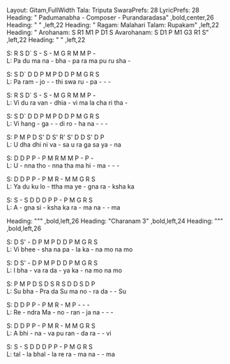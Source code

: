 Layout: Gitam,FullWidth
Tala: Triputa
SwaraPrefs: 28
LyricPrefs: 28
Heading: " Padumanabha -  Composer -  Purandaradasa" ,bold,center,26
Heading: " " ,left,22
Heading: " Ragam: Malahari  Talam: Rupakam" ,left,22
Heading: " Arohanam: 	S R1 M1 P D1 S   Avarohanam:   S D1 P M1 G3 R1 S" ,left,22
Heading: " " ,left,22

S: R	S		D`	 	S	-	 	S	-	  	M	G	R	 	M	M	 	P	-	  
L: Pa	du		ma	 	na	-	 	bha	-	  	pa	ra	ma	 	pu	ru	 	sha	-	  

 
S: S	D`		D	 	D	P	 	M	P	  	D	D	P	 	M	G	 	R	S	  
L: Pa	ram	-	 	jo	-	 	-	thi	  	swa	ru	-	 	pa	-	 	-	-	  

 
S: R	S		D`	 	S	-	 	S	-	  	M	G	R	 	M	M	 	P	-	  
L: Vi	du		ra	 	van	-	 	dhia	-	  	vi	ma	la	 	cha	ri	 	tha	-	  
 
S: S	D`		D	 	D	P	 	M	P	  	D	D	P	 	M	G	 	R	S	  
L: Vi	hang	-	 	ga	-	 	-	di	  	ro	-	ha	 	na	-	 	-	-	  

																					
S: P	M		P	 	D	S'	 	D	S'	  	R'	S'	D	 	D	S'	 	D	P	  
L: U	dha	dhi	 	ni	va	 	-	sa	  	u	ra	ga	 	sa	ya	 	-	na	  
 
S: D	D		P	 	P	-	 	P	M	  	R	M	M	 	P	-	 	P	-	  
L: U	-		nna	 	tho	-	 	nna	tha	  	ma	hi	-	 	ma	-	 	-	-	  

S: D	D		P	 	P	-	 	P	M	  	R	-	M	 	M	G	 	R	S	  
L: Ya	du		ku	 	lo	-	 	ttha	ma	 ye	-	gna	 	ra	-	 	ksha ka	  

S: S	-		S	 	D	D	 	D	P	  	P	-	P	 	M	G	 	R	S	  
L: A	-		gna	 	si	-	 	ksha	ka	  	ra	-	ma	 	na	-	 	-	ma	  
																	 



Heading: """ ,bold,left,26
Heading: "Charanam 3"  ,bold,left,24
Heading: """ ,bold,left,26

S: D	S'		-	 	D	P	 	M	P	  	D	D	P	 	M	G	 	R	S	  
L: Vi	bhee	-	 	sha	na	 	pa	-	  	la	ka	-	 	na	mo	 	na	mo	  

S: D	S'		-	 	D	P	 	M	P	  	D	D	P	 	M	G	 	R	S	  
L: I	bha	-	 	va	ra	 	da	-	  	ya	ka	-	 	na	mo	 	na	mo	  

 
S: P	M		P	 	D	S	 	D	S	  	R	S	D	 	D	S	 	D	P	  
L: Su	bha	-	 	Pra	da	 	Su	ma	  	no	-	ra	 	da	-	 	-	Su	  

 
S: D	D		P	 	P	-	 	P	M	  	R	-	M	 	P      - 	 	-     -        
L: Re	-		ndra	 	Ma	-	 	no	-	  	ran	-	ja	 	na	-	 	-	-	  

 
S: D	D		P	 	P	-	 	P	M	  	R	-	M	 	M	G	 	R	S	  
L: A	bhi		-	 	na	-	 	va	pu	  	ran	-	da	 	ra	-	 	-	vi	  


S: S	-		S	 	D	D	 	D	P	  	P	-	P	 	M	G	 	R	S	  
L: tal	-		la	 	bhal	-	 	la	re	  	ra	-	ma	 	na	-	 	-	ma	  

